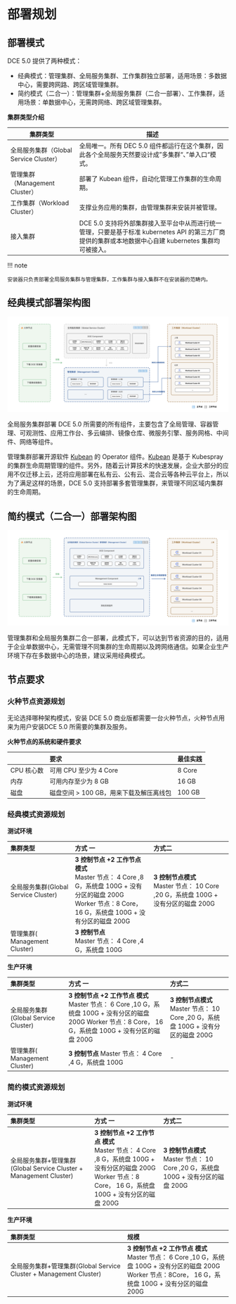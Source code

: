 # 部署规划

## 部署模式

DCE 5.0 提供了两种模式：

- 经典模式：管理集群、全局服务集群、工作集群独立部署，适用场景：多数据中心，需要跨网路、跨区域管理集群。
- 简约模式（二合一）：管理集群+全局服务集群（二合一部署）、工作集群，适用场景：单数据中心，无需跨网络、跨区域管理集群。

**集群类型介绍**

| 集群类型                               | 描述                                                         |
| -------------------------------------- | ------------------------------------------------------------ |
| 全局服务集群（Global Service Cluster） | 全局唯一。所有 DEC 5.0 组件都运行在这个集群，因此各个全局服务天然要设计成”多集群“、”单入口“模式。 |
| 管理集群（Management Cluster）         | 部署了 Kubean 组件，自动化管理工作集群的生命周期。           |
| 工作集群（Workload Cluster）           | 支撑业务应用的集群，由管理集群来安装并被管理。               |
| 接入集群                               | DCE 5.0 支持将外部集群接入至平台中从而进行统一管理，只要是基于标准 kubernetes API 的第三方厂商提供的集群或本地数据中心自建 kubernetes 集群均可被接入。 |

!!! note

    安装器只负责部署全局服务集群与管理集群，工作集群与接入集群不在安装器的范畴内。

## 经典模式部署架构图

![model01](../images/model01.png)

全局服务集群部署 DCE 5.0 所需要的所有组件，主要包含了全局管理、容器管理、可观测性、应用工作台、多云编排、镜像仓库、微服务引擎、服务网格、中间件、网络等组件。

管理集群部署开源软件 [Kubean](https://github.com/kubean-io/kubean) 的 Operator 组件。[Kubean](https://github.com/kubean-io/kubean) 是基于 Kubespray 的集群生命周期管理的组件。另外，随着云计算技术的快速发展，企业大部分的应用不仅迁移上云，还将应用部署在私有云、公有云、混合云等各种云平台上，所以为了满足这样的场景，DCE 5.0 支持部署多套管理集群，来管理不同区域内集群的生命周期。

## 简约模式（二合一）部署架构图

![model02](../images/model02.png)

管理集群和全局服务集群二合一部署，此模式下，可以达到节省资源的目的，适用于企业单数据中心，无需管理不同集群的生命周期以及跨网络通信。如果企业生产环境下存在多数据中心的场景，建议采用经典模式。

## 节点要求

### 火种节点资源规划

无论选择哪种架构模式，安装 DCE 5.0 商业版都需要一台火种节点，火种节点用来为用户安装DCE 5.0 所需要的集群及服务。

**火种节点的系统和硬件要求**

|            | **要求**                                | **最佳实践** |
| :--------- | :-------------------------------------- | :----------- |
| CPU 核心数 | 可用 CPU 至少为 4 Core                  | 8 Core       |
| 内存       | 可用内存至少为 8 GB                     | 16 GB        |
| 磁盘       | 磁盘空间 > 100 GB，用来下载及解压离线包 | 100 GB       |

### 经典模式资源规划

**测试环境**

| 集群类型                             | 方式 一                                                      | 方式二                                                       |
| :----------------------------------- | :----------------------------------------------------------- | :----------------------------------------------------------- |
| 全局服务集群(Global Service Cluster) | **3 控制节点 +2 工作节点 模式** <br />Master 节点： 4 Core ,8 G，系统盘 100G + 没有分区的磁盘 200G <br />Worker 节点：8 Core， 16 G，系统盘 100G + 没有分区的磁盘 200G | **3 控制节点模式**<br />Master 节点： 10 Core ,20 G，系统盘 100G + 没有分区的磁盘 200G |
| 管理集群( Management Cluster)        | **3 控制节点**  <br />Master 节点： 4 Core ,4 G，系统盘 100G |                                                              |

**生产环境**

| 集群类型                             | 方式 一                                                      | 方式二                                                       |
| :----------------------------------- | :----------------------------------------------------------- | :----------------------------------------------------------- |
| 全局服务集群(Global Service Cluster) | **3 控制节点 +2 工作节点 模式** <br />Master 节点： 6 Core ,10 G，系统盘 100G + 没有分区的磁盘 200G Worker 节点：8 Core， 16 G，系统盘 100G + 没有分区的磁盘 200G | **3 控制节点模式**<br />Master 节点： 10 Core ,20 G，系统盘 100G + 没有分区的磁盘 200G |
| 管理集群( Management Cluster)        | **3 控制节点**  Master 节点： 4 Core ,4 G，系统盘 100G       | -                                                            |

### 简约模式资源规划

**测试环境**

| 集群类型                                                     | 方式 一                                                      | 方式二                                                       |
| :----------------------------------------------------------- | :----------------------------------------------------------- | :----------------------------------------------------------- |
| 全局服务集群+管理集群(Global Service Cluster + Management Cluster) | **3 控制节点 +2 工作节点 模式** <br />Master 节点： 4 Core ,8 G，系统盘 100G + 没有分区的磁盘 200G <br />Worker 节点：8 Core， 16 G，系统盘 100G + 没有分区的磁盘 200G | **3 控制节点模式**<br />Master 节点： 10 Core ,20 G，系统盘 100G + 没有分区的磁盘 200G |

**生产环境**

| 集群类型                                                     | 规模                                                         |
| :----------------------------------------------------------- | :----------------------------------------------------------- |
| 全局服务集群+管理集群(Global Service Cluster + Management Cluster) | **3 控制节点 +2 工作节点 模式** <br />Master 节点： 6 Core ,10 G，系统盘 100G + 没有分区的磁盘 200G <br />Worker 节点：8Core， 16 G，系统盘 100G + 没有分区的磁盘 200G |
